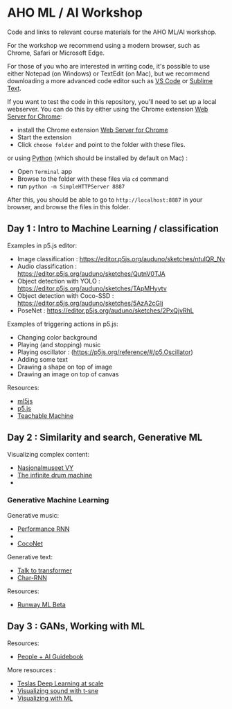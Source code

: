 AHO ML / AI Workshop
====================

Code and links to relevant course materials for the AHO ML/AI workshop.

For the workshop we recommend using a modern browser, such as Chrome, Safari or Microsoft Edge.

For those of you who are interested in writing code, it's possible to use either Notepad (on Windows) or TextEdit (on Mac), but we recommend downloading a more advanced code editor such as [VS Code](https://code.visualstudio.com/) or [Sublime Text](https://www.sublimetext.com/).

If you want to test the code in this repository, you'll need to set up a local webserver. You can do this by either using the Chrome extension [Web Server for Chrome](https://chrome.google.com/webstore/detail/web-server-for-chrome/ofhbbkphhbklhfoeikjpcbhemlocgigb?hl=en):

* install the Chrome extension [Web Server for Chrome](https://chrome.google.com/webstore/detail/web-server-for-chrome/ofhbbkphhbklhfoeikjpcbhemlocgigb?hl=en)
* Start the extension
* Click `choose folder` and point to the folder with these files.

or using [Python](https://www.python.org/) (which should be installed by default on Mac) :

* Open `Terminal` app
* Browse to the folder with these files via `cd` command
* run `python -m SimpleHTTPServer 8887`

After this, you should be able to go to `http://localhost:8887` in your browser, and browse the files in this folder.

## Day 1 : Intro to Machine Learning / classification

Examples in p5.js editor:
* Image classification : https://editor.p5js.org/auduno/sketches/ntulQR_Nv
* Audio classification : https://editor.p5js.org/auduno/sketches/QutnV0TJA
* Object detection with YOLO : https://editor.p5js.org/auduno/sketches/TApMHyvtv
* Object detection with Coco-SSD : https://editor.p5js.org/auduno/sketches/5AzA2cGIj
* PoseNet : https://editor.p5js.org/auduno/sketches/2PxQjvRhL

Examples of triggering actions in p5.js:
* Changing color background
* Playing (and stopping) music
* Playing oscillator : (https://p5js.org/reference/#/p5.Oscillator)
* Adding some text
* Drawing a shape on top of image
* Drawing an image on top of canvas

Resources:
* [ml5js](https://ml5js.org/)
* [p5.js](https://p5js.org/)
* [Teachable Machine](https://teachablemachine.withgoogle.com)

## Day 2 : Similarity and search, Generative ML

Visualizing complex content:
* [Nasjonalmuseet VY](http://vy.nasjonalmuseet.no/)
* [The infinite drum machine](https://experiments.withgoogle.com/drum-machine)
* []()

### Generative Machine Learning

Generative music:
* [Performance RNN](https://magenta.tensorflow.org/demos/performance_rnn/index.html)
* [](https://teropa.info/gdgua2018/#/neural-drum-machine)
* [CocoNet](https://magenta.tensorflow.org/coconet)

Generative text:
* [Talk to transformer](https://talktotransformer.com/)
* [Char-RNN](TODO)

Resources:

* [Runway ML Beta](https://runwayml.com/)

## Day 3 : GANs, Working with ML

Resources:
* [People + AI Guidebook](https://pair.withgoogle.com/)

More resources : 
* [Teslas Deep Learning at scale](https://towardsdatascience.com/teslas-deep-learning-at-scale-7eed85b235d3)
* [Visualizing sound with t-sne](https://medium.com/@LeonFedden/comparative-audio-analysis-with-wavenet-mfccs-umap-t-sne-and-pca-cb8237bfce2f)
* [Visualizing with ML](https://media.neurips.cc/Conferences/NIPS2018/Slides/Visualization_for_ML.pdf)
